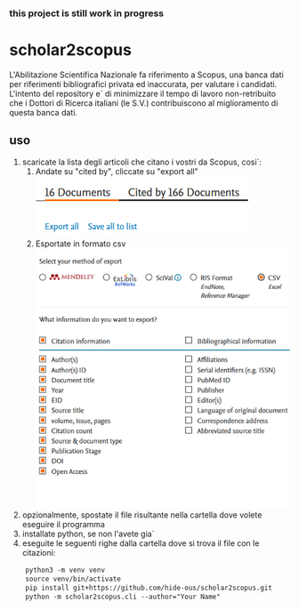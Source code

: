 ### this project is still work in progress

# scholar2scopus

L'Abilitazione Scientifica Nazionale fa riferimento a Scopus, una banca dati per riferimenti bibliografici privata ed inaccurata, per valutare i candidati. L'intento del repository e` di minimizzare il tempo di lavoro non-retribuito che i Dottori di Ricerca italiani (le S.V.) contribuiscono al miglioramento di questa banca dati.

## uso
1. scaricate la lista degli articoli che citano i vostri da Scopus, cosi`:
   1. Andate su "cited by", cliccate su "export all"
   ![Export link](assets/export_scopus.png)
   2. Esportate in formato csv
   ![Export format](assets/export_format.png)
2. opzionalmente, spostate il file risultante nella cartella dove volete eseguire il programma
3. installate python, se non l'avete gia`
4. eseguite le seguenti righe dalla cartella dove si trova il file con le citazioni:
```shell
    python3 -m venv venv
    source venv/bin/activate
    pip install git+https://github.com/hide-ous/scholar2scopus.git
    python -m scholar2scopus.cli --author="Your Name"
```


